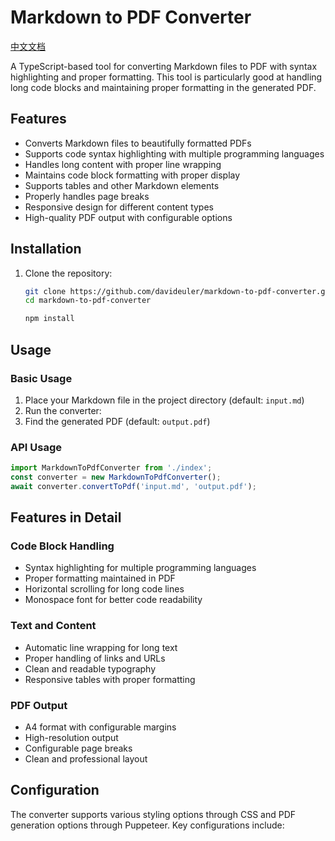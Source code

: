 # Markdown to PDF Converter

[中文文档](README_zh.md)

A TypeScript-based tool for converting Markdown files to PDF with syntax highlighting and proper formatting. This tool is particularly good at handling long code blocks and maintaining proper formatting in the generated PDF.

## Features

- Converts Markdown files to beautifully formatted PDFs
- Supports code syntax highlighting with multiple programming languages
- Handles long content with proper line wrapping
- Maintains code block formatting with proper display
- Supports tables and other Markdown elements
- Properly handles page breaks
- Responsive design for different content types
- High-quality PDF output with configurable options

## Installation

1. Clone the repository:
   ```bash
   git clone https://github.com/davideuler/markdown-to-pdf-converter.git
   cd markdown-to-pdf-converter

   npm install
   ```


## Usage

### Basic Usage

1. Place your Markdown file in the project directory (default: `input.md`)
2. Run the converter:
3. Find the generated PDF (default: `output.pdf`)

### API Usage

``` typescript
import MarkdownToPdfConverter from './index';
const converter = new MarkdownToPdfConverter();
await converter.convertToPdf('input.md', 'output.pdf');
```

## Features in Detail

### Code Block Handling
- Syntax highlighting for multiple programming languages
- Proper formatting maintained in PDF
- Horizontal scrolling for long code lines
- Monospace font for better code readability

### Text and Content
- Automatic line wrapping for long text
- Proper handling of links and URLs
- Clean and readable typography
- Responsive tables with proper formatting

### PDF Output
- A4 format with configurable margins
- High-resolution output
- Configurable page breaks
- Clean and professional layout

## Configuration

The converter supports various styling options through CSS and PDF generation options through Puppeteer. Key configurations include:
